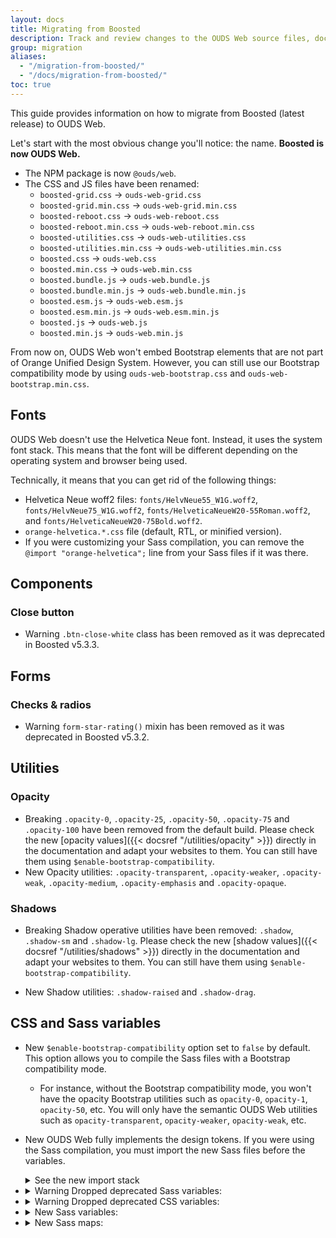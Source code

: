 ```yaml
---
layout: docs
title: Migrating from Boosted
description: Track and review changes to the OUDS Web source files, documentation, and components to help you migrate from Boosted to OUDS Web.
group: migration
aliases:
  - "/migration-from-boosted/"
  - "/docs/migration-from-boosted/"
toc: true
---
```


This guide provides information on how to migrate from Boosted (latest release) to OUDS Web.

Let's start with the most obvious change you'll notice: the name. **Boosted is now OUDS Web.**

- The NPM package is now `@ouds/web`.
- The CSS and JS files have been renamed:
  - `boosted-grid.css` → `ouds-web-grid.css`
  - `boosted-grid.min.css` → `ouds-web-grid.min.css`
  - `boosted-reboot.css` → `ouds-web-reboot.css`
  - `boosted-reboot.min.css` → `ouds-web-reboot.min.css`
  - `boosted-utilities.css` → `ouds-web-utilities.css`
  - `boosted-utilities.min.css` → `ouds-web-utilities.min.css`
  - `boosted.css` → `ouds-web.css`
  - `boosted.min.css` → `ouds-web.min.css`
  - `boosted.bundle.js` → `ouds-web.bundle.js`
  - `boosted.bundle.min.js` → `ouds-web.bundle.min.js`
  - `boosted.esm.js` → `ouds-web.esm.js`
  - `boosted.esm.min.js` → `ouds-web.esm.min.js`
  - `boosted.js` → `ouds-web.js`
  - `boosted.min.js` → `ouds-web.min.js`

From now on, OUDS Web won't embed Bootstrap elements that are not part of Orange Unified Design System. However, you can still use our Bootstrap compatibility mode by using `ouds-web-bootstrap.css` and `ouds-web-bootstrap.min.css`.

## Fonts

OUDS Web doesn't use the Helvetica Neue font. Instead, it uses the system font stack. This means that the font will be different depending on the operating system and browser being used.

Technically, it means that you can get rid of the following things:
- Helvetica Neue woff2 files: `fonts/HelvNeue55_W1G.woff2`, `fonts/HelvNeue75_W1G.woff2`, `fonts/HelveticaNeueW20-55Roman.woff2`, and `fonts/HelveticaNeueW20-75Bold.woff2`.
- `orange-helvetica.*.css` file (default, RTL, or minified version).
- If you were customizing your Sass compilation, you can remove the `@import "orange-helvetica";` line from your Sass files if it was there.

## Components

### Close button

- <span class="badge text-bg-warning">Warning</span> `.btn-close-white` class has been removed as it was deprecated in Boosted v5.3.3.

## Forms

### Checks & radios

- <span class="badge text-bg-warning">Warning</span> `form-star-rating()` mixin has been removed as it was deprecated in Boosted v5.3.2.

## Utilities

### Opacity

- <span class="badge text-bg-danger">Breaking</span> `.opacity-0`, `.opacity-25`, `.opacity-50`, `.opacity-75` and `.opacity-100` have been removed from the default build. Please check the new [opacity values]({{< docsref "/utilities/opacity" >}}) directly in the documentation and adapt your websites to them. You can still have them using `$enable-bootstrap-compatibility`.
- <span class="badge text-bg-success">New</span> Opacity utilities: `.opacity-transparent`, `.opacity-weaker`, `.opacity-weak`, `.opacity-medium`, `.opacity-emphasis` and `.opacity-opaque`.

### Shadows

- <span class="badge text-bg-danger">Breaking</span> Shadow operative utilities have been removed: `.shadow`, `.shadow-sm` and `.shadow-lg`. Please check the new [shadow values]({{< docsref "/utilities/shadows" >}}) directly in the documentation and adapt your websites to them. You can still have them using `$enable-bootstrap-compatibility`.

- <span class="badge text-bg-success">New</span> Shadow utilities: `.shadow-raised` and `.shadow-drag`.

## CSS and Sass variables

- <span class="badge text-bg-success">New</span> `$enable-bootstrap-compatibility` option set to `false` by default. This option allows you to compile the Sass files with a Bootstrap compatibility mode.
  - For instance, without the Bootstrap compatibility mode, you won't have the opacity Bootstrap utilities such as `opacity-0`, `opacity-1`, `opacity-50`, etc. You will only have the semantic OUDS Web utilities such as `opacity-transparent`, `opacity-weaker`, `opacity-weak`, etc.

- <span class="badge text-bg-success">New</span> OUDS Web fully implements the design tokens. If you were using the Sass compilation, you must import the new Sass files before the variables.

  <details class="mb-3">
  <summary>See the new import stack</summary>

  ```diff
    @import "functions";
  + @import "tokens/raw";
  + @import "tokens/semantic";
  + @import "tokens/component";
    @import "variables";
    @import "variables-dark";
    // etc
  ```
  </details>

- <details class="mb-2">
    <summary><span class="badge text-bg-warning">Warning</span> Dropped deprecated Sass variables:</summary>
    <ul>
      <li><code>$boosted-prefix</code></li>
      <li><code>$boosted-variable-prefix</code></li>
      <li><code>$btn-close-white-active-border-color</code></li>
      <li><code>$btn-close-white-active-color</code></li>
      <li><code>$btn-close-white-bg</code></li>
      <li><code>$btn-close-white-border-color</code></li>
      <li><code>$btn-close-white-color</code></li>
      <li><code>$btn-close-white-disabled-color</code></li>
      <li><code>$btn-close-white-hover-color</code></li>
      <li><code>$footer-nav-link-font-weight</code></li>
      <li><code>$form-star-focus-box-shadow</code></li>
      <li><code>$form-star-focus-color</code></li>
      <li><code>$form-star-focus-color-dark</code></li>
      <li><code>$form-star-focus-outline</code></li>
      <li><code>$form-star-focus-outline-dark</code></li>
      <li><code>$orange-filter</code></li>
      <li><code>$outline-offset</code></li>
      <li><code>$outline-width</code></li>
      <li><code>$step-item-padding-end</code></li>
      <li><code>$title-bar-border-color-dark</code></li>
    </ul>
  </details>

- <details class="mb-2">
    <summary><span class="badge text-bg-warning">Warning</span> Dropped deprecated CSS variables:</summary>
    <ul>
      <li><code>--bs-btn-close-active-border-color</code></li>
      <li><code>--bs-btn-close-active-color</code></li>
      <li><code>--bs-btn-close-bg</code></li>
      <li><code>--bs-btn-close-border-color</code></li>
      <li><code>--bs-btn-close-color</code></li>
      <li><code>--bs-btn-close-disabled-color</code></li>
      <li><code>--bs-btn-close-hover-color</code></li>
    </ul>
  </details>

- <details class="mb-2">
    <summary><span class="badge text-bg-success">New</span> Sass variables:</summary>
    <ul>
      <li><code>$ouds-box-shadow-blur-0</code></li>
      <li><code>$ouds-box-shadow-blur-200</code></li>
      <li><code>$ouds-box-shadow-blur-300</code></li>
      <li><code>$ouds-box-shadow-blur-400</code></li>
      <li><code>$ouds-box-shadow-blur-500</code></li>
      <li><code>$ouds-box-shadow-blur-600</code></li>
      <li><code>$ouds-box-shadow-blur-700</code></li>
      <li><code>$ouds-box-shadow-blur-drag</code></li>
      <li><code>$ouds-box-shadow-blur-focus</code></li>
      <li><code>$ouds-box-shadow-blur-none</code></li>
      <li><code>$ouds-box-shadow-blur-overlay-default</code></li>
      <li><code>$ouds-box-shadow-blur-overlay-emphasis</code></li>
      <li><code>$ouds-box-shadow-blur-raised</code></li>
      <li><code>$ouds-box-shadow-blur-sticky-default</code></li>
      <li><code>$ouds-box-shadow-blur-sticky-emphasis</code></li>
      <li><code>$ouds-box-shadow-blur-sticky-navigation-scrolled</code></li>
      <li><code>$ouds-box-shadow-color-drag</code></li>
      <li><code>$ouds-box-shadow-color-focus</code></li>
      <li><code>$ouds-box-shadow-color-none</code></li>
      <li><code>$ouds-box-shadow-color-overlay-default</code></li>
      <li><code>$ouds-box-shadow-color-overlay-emphasis</code></li>
      <li><code>$ouds-box-shadow-color-raised</code></li>
      <li><code>$ouds-box-shadow-color-sticky-default</code></li>
      <li><code>$ouds-box-shadow-color-sticky-emphasis</code></li>
      <li><code>$ouds-box-shadow-color-sticky-navigation-scrolled</code></li>
      <li><code>$ouds-box-shadow-drag</code></li>
      <li><code>$ouds-box-shadow-focus</code></li>
      <li><code>$ouds-box-shadow-none</code></li>
      <li><code>$ouds-box-shadow-overlay-default</code></li>
      <li><code>$ouds-box-shadow-overlay-emphasis</code></li>
      <li><code>$ouds-box-shadow-raised</code></li>
      <li><code>$ouds-box-shadow-spread-0</code></li>
      <li><code>$ouds-box-shadow-spread-300</code></li>
      <li><code>$ouds-box-shadow-spread-drag</code></li>
      <li><code>$ouds-box-shadow-spread-focus</code></li>
      <li><code>$ouds-box-shadow-spread-n100</code></li>
      <li><code>$ouds-box-shadow-spread-n200</code></li>
      <li><code>$ouds-box-shadow-spread-n300</code></li>
      <li><code>$ouds-box-shadow-spread-n400</code></li>
      <li><code>$ouds-box-shadow-spread-none</code></li>
      <li><code>$ouds-box-shadow-spread-overlay-default</code></li>
      <li><code>$ouds-box-shadow-spread-overlay-emphasis</code></li>
      <li><code>$ouds-box-shadow-spread-raised</code></li>
      <li><code>$ouds-box-shadow-spread-sticky-default</code></li>
      <li><code>$ouds-box-shadow-spread-sticky-emphasis</code></li>
      <li><code>$ouds-box-shadow-spread-sticky-navigation-scrolled</code></li>
      <li><code>$ouds-box-shadow-sticky-default</code></li>
      <li><code>$ouds-box-shadow-sticky-emphasis</code></li>
      <li><code>$ouds-box-shadow-sticky-navigation-scrolled</code></li>
      <li><code>$ouds-box-shadow-x-0</code></li>
      <li><code>$ouds-box-shadow-x-drag</code></li>
      <li><code>$ouds-box-shadow-x-focus</code></li>
      <li><code>$ouds-box-shadow-x-none</code></li>
      <li><code>$ouds-box-shadow-x-overlay-default</code></li>
      <li><code>$ouds-box-shadow-x-overlay-emphasis</code></li>
      <li><code>$ouds-box-shadow-x-raised</code></li>
      <li><code>$ouds-box-shadow-x-sticky-default</code></li>
      <li><code>$ouds-box-shadow-x-sticky-emphasis</code></li>
      <li><code>$ouds-box-shadow-x-sticky-navigation-scrolled</code></li>
      <li><code>$ouds-box-shadow-y-0</code></li>
      <li><code>$ouds-box-shadow-y-100</code></li>
      <li><code>$ouds-box-shadow-y-200</code></li>
      <li><code>$ouds-box-shadow-y-300</code></li>
      <li><code>$ouds-box-shadow-y-400</code></li>
      <li><code>$ouds-box-shadow-y-500</code></li>
      <li><code>$ouds-box-shadow-y-600</code></li>
      <li><code>$ouds-box-shadow-y-drag</code></li>
      <li><code>$ouds-box-shadow-y-focus</code></li>
      <li><code>$ouds-box-shadow-y-none</code></li>
      <li><code>$ouds-box-shadow-y-overlay-default</code></li>
      <li><code>$ouds-box-shadow-y-overlay-emphasis</code></li>
      <li><code>$ouds-box-shadow-y-raised</code></li>
      <li><code>$ouds-box-shadow-y-sticky-default</code></li>
      <li><code>$ouds-box-shadow-y-sticky-emphasis</code></li>
      <li><code>$ouds-box-shadow-y-sticky-navigation-scrolled</code></li>
      <li><code>$ouds-opacity-0</code></li>
      <li><code>$ouds-opacity-100</code></li>
      <li><code>$ouds-opacity-300</code></li>
      <li><code>$ouds-opacity-500</code></li>
      <li><code>$ouds-opacity-700</code></li>
      <li><code>$ouds-opacity-900</code></li>
    </ul>
  </details>

- <details class="mb-2">
    <summary><span class="badge text-bg-success">New</span> Sass maps:</summary>
    <ul>
      <li><code>$ouds-box-shadows</code></li>
      <li><code>$ouds-opacities</code></li>
    </ul>
  </details>
